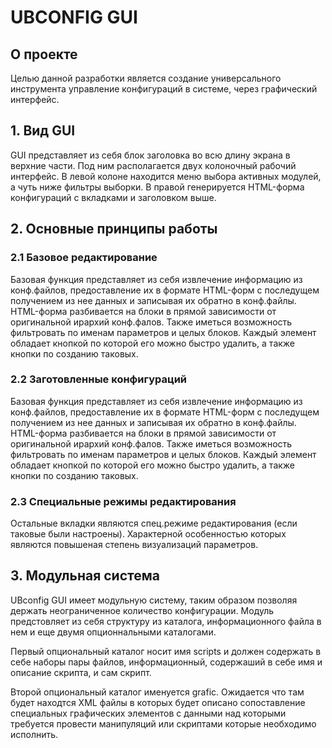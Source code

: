 # UBCONFIG GUI
## О проекте

Целью данной разработки является создание универсального инструмента управление
конфигураций в системе, через графический интерфейс.

## 1. Вид GUI

GUI представляет из себя блок заголовка во всю длину экрана в верхние части.
Под ним располагается двух колоночный рабочий интерфейс. В левой колоне находится
меню выбора активных модулей, а чуть ниже фильтры выборки. В правой генерируется
HTML-форма конфигураций с вкладками и заголовком выше.

## 2. Основные принципы работы
### 2.1 Базовое редактирование

Базовая функция представляет из себя извлечение информацию из конф.файлов, 
предоставление их в формате HTML-форм с последущем получением из нее данных
и записывая их обратно в конф.файлы. HTML-форма разбивается на блоки в прямой 
зависимости от оригинальной ирархий конф.фалов. Также иметься возможность 
фильтровать по именам параметров и целых блоков. Каждый элемент обладает кнопкой
по которой его можно быстро удалить, а также кнопки по созданию таковых.

### 2.2 Заготовленные конфигураций

Базовая функция представляет из себя извлечение информацию из конф.файлов, 
предоставление их в формате HTML-форм с последущем получением из нее данных
и записывая их обратно в конф.файлы. HTML-форма разбивается на блоки в прямой 
зависимости от оригинальной ирархий конф.фалов. Также иметься возможность 
фильтровать по именам параметров и целых блоков. Каждый элемент обладает кнопкой
по которой его можно быстро удалить, а также кнопки по созданию таковых.

### 2.3 Специальные режимы редактирования

Остальные вкладки являются спец.режиме редактирования (если таковые были настроены).
Характерной особенностью которых являются повышеная степень визуализаций параметров.

## 3. Модульная система

UBconfig GUI имеет модульную систему, таким образом позволяя держать 
неограниченное количество конфигурации. Модуль предстовляет из себя структуру
из каталога, информационного файла в нем и еще двумя опционнальными каталогами.

Первый опциональный каталог носит имя scripts и должен содержать в себе наборы 
пары файлов, информационный, содержаший в себе имя и описание скрипта, и сам 
скрипт.

Второй опциональный каталог именуется grafic. Ожидается что там будет находтся
XML файлы в которых будет описано сопоставление специальных графических 
элементов с данными над которыми требуется провести манипуляций или 
скриптами которые необходимо исполнить. 